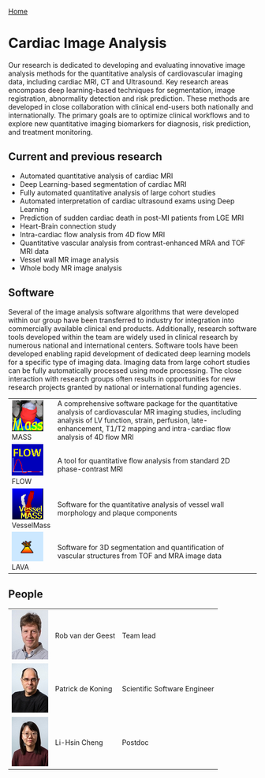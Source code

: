 [Home](../index.md)

# Cardiac Image Analysis

Our research is dedicated to developing and evaluating innovative image analysis methods for the quantitative analysis of cardiovascular imaging data, including cardiac MRI, CT and Ultrasound. Key research areas encompass deep learning-based techniques for segmentation, image registration, abnormality detection and risk prediction. These methods are developed in close collaboration with clinical end-users both nationally and internationally. The primary goals are to optimize clinical workflows and to explore new quantitative imaging biomarkers for diagnosis, risk prediction, and treatment monitoring.

## Current and previous research
* Automated quantitative analysis of cardiac MRI
* Deep Learning-based segmentation of cardiac MRI
* Fully automated quantitative analysis of large cohort studies
* Automated interpretation of cardiac ultrasound exams using Deep Learning
* Prediction of sudden cardiac death in post-MI patients from LGE MRI
* Heart-Brain connection study
* Intra-cardiac flow analysis from 4D flow MRI
* Quantitative vascular analysis from contrast-enhanced MRA and TOF MRI data
* Vessel wall MR image analysis
* Whole body MR image analysis


## Software
Several of the image analysis software algorithms that were developed within our group have been transferred to industry for integration into commercially available clinical end products. Additionally, research software tools developed within the team are widely used in clinical research by numerous national and international centers. Software tools have been developed enabling rapid development of dedicated deep learning models for a specific type of imaging data. Imaging data from large cohort studies can be fully automatically processed using mode processing. The close interaction with research groups often results in opportunities for new research projects granted by national or international funding agencies.

|                                                               |                                                                                                                                                                                                                                           |
|---------------------------------------------------------------|-------------------------------------------------------------------------------------------------------------------------------------------------------------------------------------------------------------------------------------------|
| ![](../assets/img/sections/cia/mass.png)<br>MASS              | A comprehensive software package for the quantitative analysis of cardiovascular MR imaging studies, including analysis of LV function, strain, perfusion, late-enhancement, T1/T2 mapping and intra-cardiac flow analysis of 4D flow MRI |
| ![](../assets/img/sections/cia/flow.png)<br>FLOW              | A tool for quantitative flow analysis from standard 2D phase-contrast MRI                                                                                                                                                                 |
| ![](../assets/img/sections/cia/vessel_mass.png)<br>VesselMass | Software for the quantitative analysis of vessel wall morphology and plaque components                                                                                                                                                    |
| ![](../assets/img/sections/cia/lava_small.png)<br>LAVA        | Software for 3D segmentation and quantification of vascular structures from TOF and MRA image data                                                                                                                                        |

## People

|                                                |                   |                              |
|------------------------------------------------|-------------------|------------------------------|
| ![](../assets/img/Rob_van_der_Geest_small.jpg) | Rob van der Geest | Team lead                    |
| ![](../assets/img/Patrick_de_Koning_small.jpg) | Patrick de Koning | Scientific Software Engineer |
| ![](../assets/img/Lis-Hsin_Cheng_small.jpg)    | Li-Hsin Cheng     | Postdoc                      |
